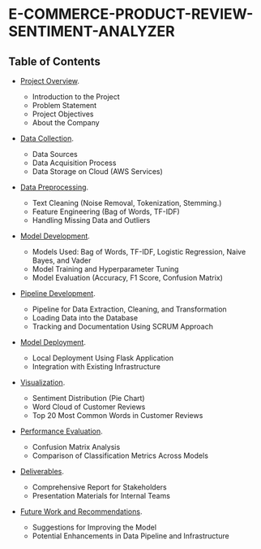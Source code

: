 # E-COMMERCE-PRODUCT-REVIEW-SENTIMENT-ANALYZER

## Table of Contents 
- [Project Overview](#project-overview).
  * Introduction to the Project
  * Problem Statement
  * Project Objectives
  * About the Company

- [Data Collection](#data-collection).
  * Data Sources
  * Data Acquisition Process
  * Data Storage on Cloud (AWS Services)

- [Data Preprocessing](#data-preprocessing).
  * Text Cleaning (Noise Removal, Tokenization, Stemming.)
  * Feature Engineering (Bag of Words, TF-IDF)
  * Handling Missing Data and Outliers 

- [Model Development](#model-development).
  * Models Used: Bag of Words, TF-IDF, Logistic Regression, Naive Bayes, and Vader
  * Model Training and Hyperparameter Tuning
  * Model Evaluation (Accuracy, F1 Score, Confusion Matrix)

- [Pipeline Development](#pipeline-development).
  * Pipeline for Data Extraction, Cleaning, and Transformation
  * Loading Data into the Database
  * Tracking and Documentation Using SCRUM Approach

- [Model Deployment](#model-deployment).
  * Local Deployment Using Flask Application
  * Integration with Existing Infrastructure

- [Visualization](#visualization).
  * Sentiment Distribution (Pie Chart)
  * Word Cloud of Customer Reviews
  * Top 20 Most Common Words in Customer Reviews

- [Performance Evaluation](#performance-evaluation).
  * Confusion Matrix Analysis
  * Comparison of Classification Metrics Across Models

- [Deliverables](#deliverables).
  * Comprehensive Report for Stakeholders
  * Presentation Materials for Internal Teams
 
- [Future Work and Recommendations](#future-work-and-recommendations).
  * Suggestions for Improving the Model
  * Potential Enhancements in Data Pipeline and Infrastructure
